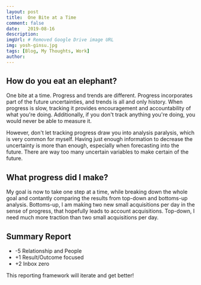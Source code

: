 ```yaml
---
layout: post
title:  One Bite at a Time
comment: false
date:   2019-08-16
description: 
imgUrl: # Removed Google Drive image URL
img: yosh-ginsu.jpg
tags: [Blog, My Thoughts, Work]
author:
---
```


## How do you eat an elephant?

One bite at a time. Progress and trends are different. Progress incorporates part of the future uncertainties, and trends is all and only history. When progress is slow, tracking it provides encouragement and accountability of what you're doing. Additionally, if you don't track anything you're doing, you would never be able to measure it.

However, don't let tracking progress draw you into analysis paralysis, which is very common for myself. Having just enough information to decrease the uncertainty is more than enough, especially when forecasting into the future. There are way too many uncertain variables to make certain of the future.

## What progress did I make?

My goal is now to take one step at a time, while breaking down the whole goal and contantly comparing the results from top-down and bottoms-up analysis. Bottoms-up, I am making two new small acquisitions per day in the sense of progress, that hopefully leads to account acquisitions. Top-down, I need much more traction than two small acquisitions per day.

## Summary Report
- -5 Relationship and People
- +1 Result/Outcome focused
- +2 Inbox zero

This reporting framework will iterate and get better!
